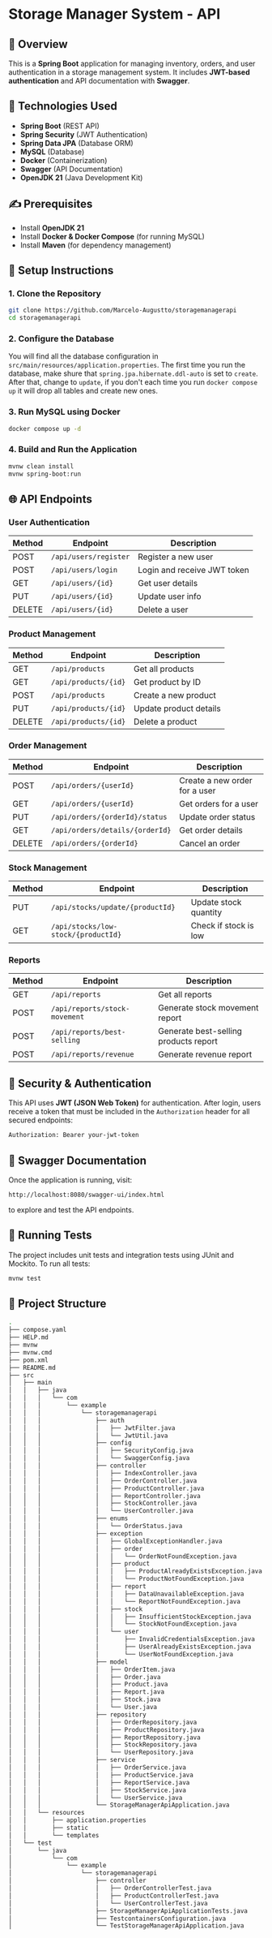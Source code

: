 # Storage Manager System - API

## 📖 Overview
This is a **Spring Boot** application for managing inventory, orders, and user authentication in a storage management system. It includes **JWT-based authentication** and API documentation with **Swagger**.

## 🚀 Technologies Used 
- **Spring Boot** (REST API)
- **Spring Security** (JWT Authentication)
- **Spring Data JPA** (Database ORM)
- **MySQL** (Database)
- **Docker** (Containerization)
- **Swagger** (API Documentation)
- **OpenJDK 21** (Java Development Kit)

## ✍️ Prerequisites 
- Install **OpenJDK 21**
- Install **Docker & Docker Compose** (for running MySQL)
- Install **Maven** (for dependency management)

## 📜 Setup Instructions

### 1. Clone the Repository
```sh
git clone https://github.com/Marcelo-Augustto/storagemanagerapi
cd storagemanagerapi
```

### 2. Configure the Database
You will find all the database configuration in `src/main/resources/application.properties`. The first time you run the database, make shure that `spring.jpa.hibernate.ddl-auto` is set to `create`. After that, change to `update`, if you don't each time you run `docker compose up` it will drop all tables and create new ones.


### 3. Run MySQL using Docker
```sh
docker compose up -d
```

### 4. Build and Run the Application
```sh
mvnw clean install
mvnw spring-boot:run
```

## 🌐 API Endpoints 

### User Authentication
| Method | Endpoint | Description |
|--------|---------|-------------|
| POST | `/api/users/register` | Register a new user |
| POST | `/api/users/login` | Login and receive JWT token |
| GET | `/api/users/{id}` | Get user details |
| PUT | `/api/users/{id}` | Update user info |
| DELETE | `/api/users/{id}` | Delete a user |

### Product Management
| Method | Endpoint | Description |
|--------|---------|-------------|
| GET | `/api/products` | Get all products |
| GET | `/api/products/{id}` | Get product by ID |
| POST | `/api/products` | Create a new product |
| PUT | `/api/products/{id}` | Update product details |
| DELETE | `/api/products/{id}` | Delete a product |

### Order Management
| Method | Endpoint | Description |
|--------|---------|-------------|
| POST | `/api/orders/{userId}` | Create a new order for a user |
| GET | `/api/orders/{userId}` | Get orders for a user |
| PUT | `/api/orders/{orderId}/status` | Update order status |
| GET | `/api/orders/details/{orderId}` | Get order details |
| DELETE | `/api/orders/{orderId}` | Cancel an order |

### Stock Management
| Method | Endpoint | Description |
|--------|---------|-------------|
| PUT | `/api/stocks/update/{productId}` | Update stock quantity |
| GET | `/api/stocks/low-stock/{productId}` | Check if stock is low |

### Reports
| Method | Endpoint | Description |
|--------|---------|-------------|
| GET | `/api/reports` | Get all reports |
| POST | `/api/reports/stock-movement` | Generate stock movement report |
| POST | `/api/reports/best-selling` | Generate best-selling products report |
| POST | `/api/reports/revenue` | Generate revenue report |

## 🔐 Security & Authentication 
This API uses **JWT (JSON Web Token)** for authentication. After login, users receive a token that must be included in the `Authorization` header for all secured endpoints:
```sh
Authorization: Bearer your-jwt-token
```


## 📄 Swagger Documentation 
Once the application is running, visit:
```
http://localhost:8080/swagger-ui/index.html
```
to explore and test the API endpoints.



## 🧪 Running Tests 
The project includes unit tests and integration tests using JUnit and Mockito. To run all tests:
```sh
mvnw test
```


## 📁 Project Structure 
```sh
.
├── compose.yaml
├── HELP.md
├── mvnw
├── mvnw.cmd
├── pom.xml
├── README.md
├── src
│   ├── main
│   │   ├── java
│   │   │   └── com
│   │   │       └── example
│   │   │           └── storagemanagerapi
│   │   │               ├── auth
│   │   │               │   ├── JwtFilter.java
│   │   │               │   └── JwtUtil.java
│   │   │               ├── config
│   │   │               │   ├── SecurityConfig.java
│   │   │               │   └── SwaggerConfig.java
│   │   │               ├── controller
│   │   │               │   ├── IndexController.java
│   │   │               │   ├── OrderController.java
│   │   │               │   ├── ProductController.java
│   │   │               │   ├── ReportController.java
│   │   │               │   ├── StockController.java
│   │   │               │   └── UserController.java
│   │   │               ├── enums
│   │   │               │   └── OrderStatus.java
│   │   │               ├── exception
│   │   │               │   ├── GlobalExceptionHandler.java
│   │   │               │   ├── order
│   │   │               │   │   └── OrderNotFoundException.java
│   │   │               │   ├── product
│   │   │               │   │   ├── ProductAlreadyExistsException.java
│   │   │               │   │   └── ProductNotFoundException.java
│   │   │               │   ├── report
│   │   │               │   │   ├── DataUnavailableException.java
│   │   │               │   │   └── ReportNotFoundException.java
│   │   │               │   ├── stock
│   │   │               │   │   ├── InsufficientStockException.java
│   │   │               │   │   └── StockNotFoundException.java
│   │   │               │   └── user
│   │   │               │       ├── InvalidCredentialsException.java
│   │   │               │       ├── UserAlreadyExistsException.java
│   │   │               │       └── UserNotFoundException.java
│   │   │               ├── model
│   │   │               │   ├── OrderItem.java
│   │   │               │   ├── Order.java
│   │   │               │   ├── Product.java
│   │   │               │   ├── Report.java
│   │   │               │   ├── Stock.java
│   │   │               │   └── User.java
│   │   │               ├── repository
│   │   │               │   ├── OrderRepository.java
│   │   │               │   ├── ProductRepository.java
│   │   │               │   ├── ReportRepository.java
│   │   │               │   ├── StockRepository.java
│   │   │               │   └── UserRepository.java
│   │   │               ├── service
│   │   │               │   ├── OrderService.java
│   │   │               │   ├── ProductService.java
│   │   │               │   ├── ReportService.java
│   │   │               │   ├── StockService.java
│   │   │               │   └── UserService.java
│   │   │               └── StorageManagerApiApplication.java
│   │   └── resources
│   │       ├── application.properties
│   │       ├── static
│   │       └── templates
│   └── test
│       └── java
│           └── com
│               └── example
│                   └── storagemanagerapi
│                       ├── controller
│                       │   ├── OrderControllerTest.java
│                       │   ├── ProductControllerTest.java
│                       │   └── UserControllerTest.java
│                       ├── StorageManagerApiApplicationTests.java
│                       ├── TestcontainersConfiguration.java
│                       └── TestStorageManagerApiApplication.java
```
